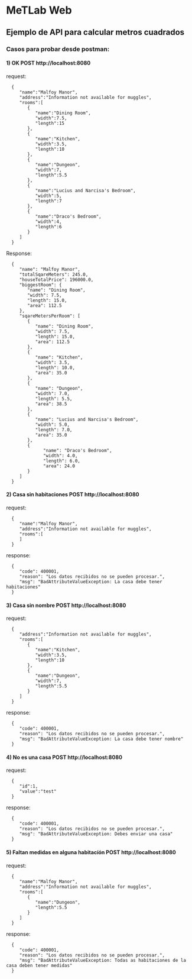 # MeTLab Web

## Ejemplo de API para calcular metros cuadrados

### Casos para probar desde postman:

#### 1) OK POST http://localhost:8080

   request:

      {
         "name":"Malfoy Manor",
         "address":"Information not available for muggles",
         "rooms":[
            {
               "name":"Dining Room",
               "width":7.5,
               "length":15
            },
            {
               "name":"Kitchen",
               "width":3.5,
               "length":10
            },        
            {
               "name":"Dungeon",
               "width":7,
               "length":5.5
            },        
            {
               "name":"Lucius and Narcisa's Bedroom",
               "width":5,
               "length":7
            },        
            {
               "name":"Draco's Bedroom",
               "width":4,
               "length":6
            }
         ]
      }
   
Response:

      {
         "name": "Malfoy Manor",
         "totalSqareMeters": 245.0,
         "houseTotalPrice": 196000.0,
         "biggestRoom": {
            "name": "Dining Room",
            "width": 7.5,
            "length": 15.0,
            "area": 112.5
         },
         "sqareMetersPerRoom": [
            {
               "name": "Dining Room",
               "width": 7.5,
               "length": 15.0,
               "area": 112.5
            },
            {
               "name": "Kitchen",
               "width": 3.5,
               "length": 10.0,
               "area": 35.0
            },
            {
               "name": "Dungeon",
               "width": 7.0,
               "length": 5.5,
               "area": 38.5
            },
            {
               "name": "Lucius and Narcisa's Bedroom",
               "width": 5.0,
               "length": 7.0,
               "area": 35.0
            },
            {
                  "name": "Draco's Bedroom",
                  "width": 4.0,
                  "length": 6.0,
                  "area": 24.0
            }
         ]
      }

#### 2) Casa sin habitaciones POST http://localhost:8080

request:

      {
         "name":"Malfoy Manor",
         "address":"Information not available for muggles",
         "rooms":[
         ]
      }

response:

      {
         "code": 400001,
         "reason": "Los datos recibidos no se pueden procesar.",
         "msg": "BadAttributeValueException: La casa debe tener habitaciones"
      }

#### 3) Casa sin nombre POST http://localhost:8080

request:

      {
         "address":"Information not available for muggles",
         "rooms":[
            {
               "name":"Kitchen",
               "width":3.5,
               "length":10
            },        
            {
               "name":"Dungeon",
               "width":7,
               "length":5.5
            }
         ]
      }

response:

      {
         "code": 400001,
         "reason": "Los datos recibidos no se pueden procesar.",
         "msg": "BadAttributeValueException: La casa debe tener nombre"
      }

#### 4) No es una casa POST http://localhost:8080

request: 

      {
         "id":1,
         "value":"test"
      }

response: 

      {
         "code": 400001,
         "reason": "Los datos recibidos no se pueden procesar.",
         "msg": "BadAttributeValueException: Debes enviar una casa"
      }

#### 5) Faltan medidas en alguna habitacíón POST http://localhost:8080
   
request:

      {
         "name":"Malfoy Manor",
         "address":"Information not available for muggles",
         "rooms":[       
            {
               "name":"Dungeon",
               "length":5.5
            }
         ]
      }

response:

      {
         "code": 400001,
         "reason": "Los datos recibidos no se pueden procesar.",
         "msg": "BadAttributeValueException: Todas as habitaciones de la casa deben tener medidas"
      }